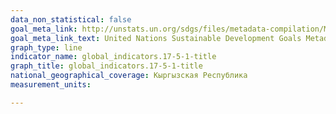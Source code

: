 ```yaml
---
data_non_statistical: false
goal_meta_link: http://unstats.un.org/sdgs/files/metadata-compilation/Metadata-Goal-17.pdf
goal_meta_link_text: United Nations Sustainable Development Goals Metadata (pdf 468kB)
graph_type: line
indicator_name: global_indicators.17-5-1-title
graph_title: global_indicators.17-5-1-title
national_geographical_coverage: Кыргызская Республика
measurement_units: 

---
```

